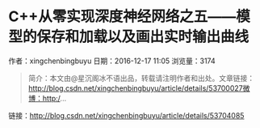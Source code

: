 # C++从零实现深度神经网络之五——模型的保存和加载以及画出实时输出曲线
作者：xingchenbingbuyu
日期：2016-12-17 11:05
浏览量：3174
> 简介：本文由@星沉阁冰不语出品，转载请注明作者和出处。文章链接：http://blog.csdn.net/xingchenbingbuyu/article/details/53700027微博：http:/...

 链接：http://blog.csdn.net/xingchenbingbuyu/article/details/53704085
